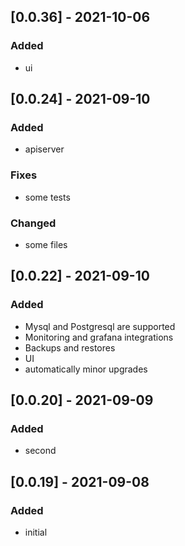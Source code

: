 ## [0.0.36] - 2021-10-06
### Added
- ui

## [0.0.24] - 2021-09-10
### Added
- apiserver

### Fixes
- some tests

### Changed
- some files

## [0.0.22] - 2021-09-10
### Added
- Mysql and Postgresql are supported
- Monitoring and grafana integrations
- Backups and restores
- UI
- automatically minor upgrades

## [0.0.20] - 2021-09-09
### Added
- second

## [0.0.19] - 2021-09-08
### Added
- initial
